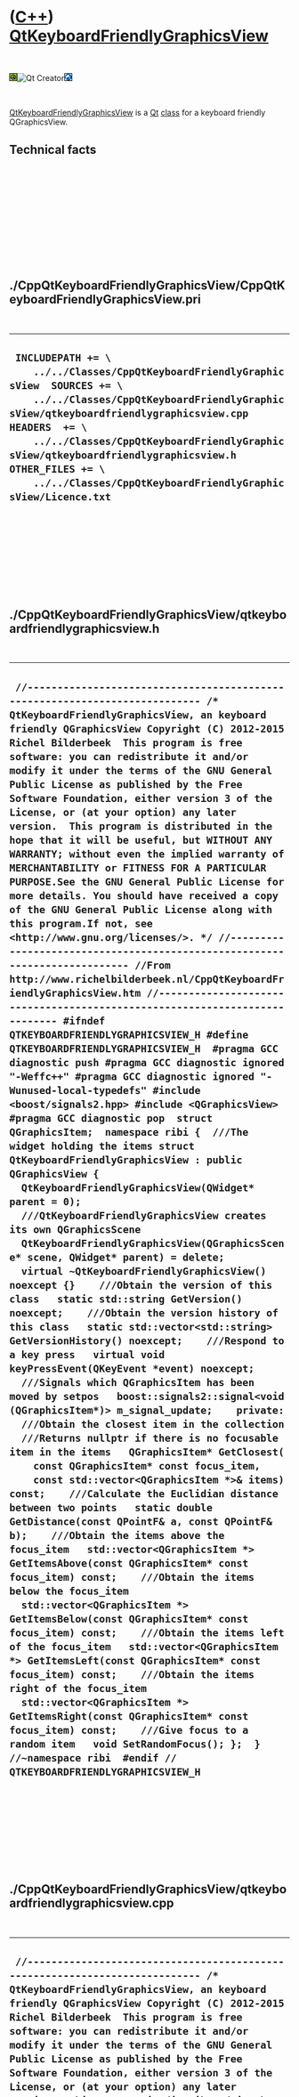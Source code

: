 
 

 

 

 

 

([C++](Cpp.md)) [QtKeyboardFriendlyGraphicsView](CppQtKeyboardFriendlyGraphicsView.md)
========================================================================================

 

![Qt](PicQt.png)![Qt
Creator](PicQtCreator.png)![Lubuntu](PicLubuntu.png)

 

[QtKeyboardFriendlyGraphicsView](CppQtKeyboardFriendlyGraphicsView.md)
is a [Qt](CppQt.md) [class](CppClass.md) for a keyboard friendly
QGraphicsView.

Technical facts
---------------

 

 

 

 

 

 

./CppQtKeyboardFriendlyGraphicsView/CppQtKeyboardFriendlyGraphicsView.pri
-------------------------------------------------------------------------

 

  --------------------------------------------------------------------------------------------------------------------------------------------------------------------------------------------------------------------------------------------------------------------------------------------------------------------------------------------------------------------
  ` INCLUDEPATH += \     ../../Classes/CppQtKeyboardFriendlyGraphicsView  SOURCES += \     ../../Classes/CppQtKeyboardFriendlyGraphicsView/qtkeyboardfriendlygraphicsview.cpp  HEADERS  += \     ../../Classes/CppQtKeyboardFriendlyGraphicsView/qtkeyboardfriendlygraphicsview.h  OTHER_FILES += \     ../../Classes/CppQtKeyboardFriendlyGraphicsView/Licence.txt`
  --------------------------------------------------------------------------------------------------------------------------------------------------------------------------------------------------------------------------------------------------------------------------------------------------------------------------------------------------------------------

 

 

 

 

 

./CppQtKeyboardFriendlyGraphicsView/qtkeyboardfriendlygraphicsview.h
--------------------------------------------------------------------

 

  ----------------------------------------------------------------------------------------------------------------------------------------------------------------------------------------------------------------------------------------------------------------------------------------------------------------------------------------------------------------------------------------------------------------------------------------------------------------------------------------------------------------------------------------------------------------------------------------------------------------------------------------------------------------------------------------------------------------------------------------------------------------------------------------------------------------------------------------------------------------------------------------------------------------------------------------------------------------------------------------------------------------------------------------------------------------------------------------------------------------------------------------------------------------------------------------------------------------------------------------------------------------------------------------------------------------------------------------------------------------------------------------------------------------------------------------------------------------------------------------------------------------------------------------------------------------------------------------------------------------------------------------------------------------------------------------------------------------------------------------------------------------------------------------------------------------------------------------------------------------------------------------------------------------------------------------------------------------------------------------------------------------------------------------------------------------------------------------------------------------------------------------------------------------------------------------------------------------------------------------------------------------------------------------------------------------------------------------------------------------------------------------------------------------------------------------------------------------------------------------------------------------------------------------------------------------------------------------------------------------------------------------------------------------------------------------------------------------------------------------------------------------------------------------------------------------------------------------------------------------------------------------------------------------------------------------------------------------------------------------------------------------------------------------------------------------------------------------------------------------------------------------------------------------------------------------------------------------------------------------------------------------------------------------------------------
  ` //--------------------------------------------------------------------------- /* QtKeyboardFriendlyGraphicsView, an keyboard friendly QGraphicsView Copyright (C) 2012-2015 Richel Bilderbeek  This program is free software: you can redistribute it and/or modify it under the terms of the GNU General Public License as published by the Free Software Foundation, either version 3 of the License, or (at your option) any later version.  This program is distributed in the hope that it will be useful, but WITHOUT ANY WARRANTY; without even the implied warranty of MERCHANTABILITY or FITNESS FOR A PARTICULAR PURPOSE.See the GNU General Public License for more details. You should have received a copy of the GNU General Public License along with this program.If not, see <http://www.gnu.org/licenses/>. */ //--------------------------------------------------------------------------- //From http://www.richelbilderbeek.nl/CppQtKeyboardFriendlyGraphicsView.htm //--------------------------------------------------------------------------- #ifndef QTKEYBOARDFRIENDLYGRAPHICSVIEW_H #define QTKEYBOARDFRIENDLYGRAPHICSVIEW_H  #pragma GCC diagnostic push #pragma GCC diagnostic ignored "-Weffc++" #pragma GCC diagnostic ignored "-Wunused-local-typedefs" #include <boost/signals2.hpp> #include <QGraphicsView> #pragma GCC diagnostic pop  struct QGraphicsItem;  namespace ribi {  ///The widget holding the items struct QtKeyboardFriendlyGraphicsView : public QGraphicsView {   QtKeyboardFriendlyGraphicsView(QWidget* parent = 0);    ///QtKeyboardFriendlyGraphicsView creates its own QGraphicsScene   QtKeyboardFriendlyGraphicsView(QGraphicsScene* scene, QWidget* parent) = delete;    virtual ~QtKeyboardFriendlyGraphicsView() noexcept {}    ///Obtain the version of this class   static std::string GetVersion() noexcept;    ///Obtain the version history of this class   static std::vector<std::string> GetVersionHistory() noexcept;    ///Respond to a key press   virtual void keyPressEvent(QKeyEvent *event) noexcept;    ///Signals which QGraphicsItem has been moved by setpos   boost::signals2::signal<void (QGraphicsItem*)> m_signal_update;    private:    ///Obtain the closest item in the collection   ///Returns nullptr if there is no focusable item in the items   QGraphicsItem* GetClosest(     const QGraphicsItem* const focus_item,     const std::vector<QGraphicsItem *>& items) const;    ///Calculate the Euclidian distance between two points   static double GetDistance(const QPointF& a, const QPointF& b);    ///Obtain the items above the focus_item   std::vector<QGraphicsItem *> GetItemsAbove(const QGraphicsItem* const focus_item) const;    ///Obtain the items below the focus_item   std::vector<QGraphicsItem *> GetItemsBelow(const QGraphicsItem* const focus_item) const;    ///Obtain the items left of the focus_item   std::vector<QGraphicsItem *> GetItemsLeft(const QGraphicsItem* const focus_item) const;    ///Obtain the items right of the focus_item   std::vector<QGraphicsItem *> GetItemsRight(const QGraphicsItem* const focus_item) const;    ///Give focus to a random item   void SetRandomFocus(); };  } //~namespace ribi  #endif // QTKEYBOARDFRIENDLYGRAPHICSVIEW_H`
  ----------------------------------------------------------------------------------------------------------------------------------------------------------------------------------------------------------------------------------------------------------------------------------------------------------------------------------------------------------------------------------------------------------------------------------------------------------------------------------------------------------------------------------------------------------------------------------------------------------------------------------------------------------------------------------------------------------------------------------------------------------------------------------------------------------------------------------------------------------------------------------------------------------------------------------------------------------------------------------------------------------------------------------------------------------------------------------------------------------------------------------------------------------------------------------------------------------------------------------------------------------------------------------------------------------------------------------------------------------------------------------------------------------------------------------------------------------------------------------------------------------------------------------------------------------------------------------------------------------------------------------------------------------------------------------------------------------------------------------------------------------------------------------------------------------------------------------------------------------------------------------------------------------------------------------------------------------------------------------------------------------------------------------------------------------------------------------------------------------------------------------------------------------------------------------------------------------------------------------------------------------------------------------------------------------------------------------------------------------------------------------------------------------------------------------------------------------------------------------------------------------------------------------------------------------------------------------------------------------------------------------------------------------------------------------------------------------------------------------------------------------------------------------------------------------------------------------------------------------------------------------------------------------------------------------------------------------------------------------------------------------------------------------------------------------------------------------------------------------------------------------------------------------------------------------------------------------------------------------------------------------------------------------------------------------

 

 

 

 

 

./CppQtKeyboardFriendlyGraphicsView/qtkeyboardfriendlygraphicsview.cpp
----------------------------------------------------------------------

 

  ----------------------------------------------------------------------------------------------------------------------------------------------------------------------------------------------------------------------------------------------------------------------------------------------------------------------------------------------------------------------------------------------------------------------------------------------------------------------------------------------------------------------------------------------------------------------------------------------------------------------------------------------------------------------------------------------------------------------------------------------------------------------------------------------------------------------------------------------------------------------------------------------------------------------------------------------------------------------------------------------------------------------------------------------------------------------------------------------------------------------------------------------------------------------------------------------------------------------------------------------------------------------------------------------------------------------------------------------------------------------------------------------------------------------------------------------------------------------------------------------------------------------------------------------------------------------------------------------------------------------------------------------------------------------------------------------------------------------------------------------------------------------------------------------------------------------------------------------------------------------------------------------------------------------------------------------------------------------------------------------------------------------------------------------------------------------------------------------------------------------------------------------------------------------------------------------------------------------------------------------------------------------------------------------------------------------------------------------------------------------------------------------------------------------------------------------------------------------------------------------------------------------------------------------------------------------------------------------------------------------------------------------------------------------------------------------------------------------------------------------------------------------------------------------------------------------------------------------------------------------------------------------------------------------------------------------------------------------------------------------------------------------------------------------------------------------------------------------------------------------------------------------------------------------------------------------------------------------------------------------------------------------------------------------------------------------------------------------------------------------------------------------------------------------------------------------------------------------------------------------------------------------------------------------------------------------------------------------------------------------------------------------------------------------------------------------------------------------------------------------------------------------------------------------------------------------------------------------------------------------------------------------------------------------------------------------------------------------------------------------------------------------------------------------------------------------------------------------------------------------------------------------------------------------------------------------------------------------------------------------------------------------------------------------------------------------------------------------------------------------------------------------------------------------------------------------------------------------------------------------------------------------------------------------------------------------------------------------------------------------------------------------------------------------------------------------------------------------------------------------------------------------------------------------------------------------------------------------------------------------------------------------------------------------------------------------------------------------------------------------------------------------------------------------------------------------------------------------------------------------------------------------------------------------------------------------------------------------------------------------------------------------------------------------------------------------------------------------------------------------------------------------------------------------------------------------------------------------------------------------------------------------------------------------------------------------------------------------------------------------------------------------------------------------------------------------------------------------------------------------------------------------------------------------------------------------------------------------------------------------------------------------------------------------------------------------------------------------------------------------------------------------------------------------------------------------------------------------------------------------------------------------------------------------------------------------------------------------------------------------------------------------------------------------------------------------------------------------------------------------------------------------------------------------------------------------------------------------------------------------------------------------------------------------------------------------------------------------------------------------------------------------------------------------------------------------------------------------------------------------------------------------------------------------------------------------------------------------------------------------------------------------------------------------------------------------------------------------------------------------------------------------------------------------------------------------------------------------------------------------------------------------------------------------------------------------------------------------------------------------------------------------------------------------------------------------------------------------------------------------------------------------------------------------------------------------------------------------------------------------------------------------------------------------------------------------------------------------------------------------------------------------------------------------------------------------------------------------------------------------------------------------------------------------------------------------------------------------------------------------------------------------------------------------------------------------------------------------------------------------------------------------------------------------------------------------------------------------------------------------------------------------------------------------------------------------------------------------------------------------------------------------------------------------------------------------------------------------------------------------------------------------------------------------------------------------------------------------------------------------------------------------------------------------------------------------------------------------------------------------------------------------------------------------------------------------------------------------------------------------------------------------------------------------------------------------------------------------------------------------------------------------------------------------------------------------------------------------------------------------------------------------------------------------------------------------------------------------------------------------------------------------------------------------------------------------------------------------------------------------------------------------------------------------------------------------------------------------------------------------------------------------------------------------------------------------------------------------------------------------------------------------------------------------------------------------------------------------------------------------------------------------------------------------------------------------------------------------------------------------------------------------------------------------------------------------------------------------------------------------------------------------------------------------------------------------------------------------------------------------------------------------------------------------------------------------------------------------------------------------------------------------------------------------------------------------------------------------------------------------------------------------------------------------------------------------------------------------------------------------------------------------------------------------------------------------------------------------------------------------------------------------------------------------------------------------------------------------------------------------------------------------------------------------------------------------------------------------------------------------------------------------------------------------------------------------------------------------------------------------------------------------------------------------------------------------------------------------------------------------------------------------------------------------------------------------------------------------------------------------------------------------------------------------------------------------------------------------------------------------------------------------------------------------------------------------------------------------------------------------------------------------------------------------------------------------------------------------------------------------------------------------------------------------------------------------------------------------------------------------------------------------------------------------------------------------------------------------------------------------------------------------------------------------------------------------------------------------------------------------------------------------------------------------------------------------------------------------------------------------------------------------------------------------------------------------------------------------------------------------------------------------------------------------------------------------------------------------------------------------------------------
  ` //--------------------------------------------------------------------------- /* QtKeyboardFriendlyGraphicsView, an keyboard friendly QGraphicsView Copyright (C) 2012-2015 Richel Bilderbeek  This program is free software: you can redistribute it and/or modify it under the terms of the GNU General Public License as published by the Free Software Foundation, either version 3 of the License, or (at your option) any later version.  This program is distributed in the hope that it will be useful, but WITHOUT ANY WARRANTY; without even the implied warranty of MERCHANTABILITY or FITNESS FOR A PARTICULAR PURPOSE.See the GNU General Public License for more details. You should have received a copy of the GNU General Public License along with this program.If not, see <http://www.gnu.org/licenses/>. */ //--------------------------------------------------------------------------- //From http://www.richelbilderbeek.nl/CppQtKeyboardFriendlyGraphicsView.htm //--------------------------------------------------------------------------- #pragma GCC diagnostic push #pragma GCC diagnostic ignored "-Weffc++" #include "qtkeyboardfriendlygraphicsview.h"  #include <cassert> #include <cmath> #include <iostream> #include <QGraphicsScene> #include <QKeyEvent> #include <QGraphicsSimpleTextItem>  //#include "conceptmaphelper.h" #pragma GCC diagnostic pop  ribi::QtKeyboardFriendlyGraphicsView::QtKeyboardFriendlyGraphicsView(QWidget* parent)   : QGraphicsView(new QGraphicsScene,parent),     m_signal_update{} {  }  QGraphicsItem* ribi::QtKeyboardFriendlyGraphicsView::GetClosest(   const QGraphicsItem* const focus_item,   const std::vector<QGraphicsItem *>& items) const {   assert(!items.empty());   assert(std::count(items.begin(),items.end(),focus_item) == 0);    QGraphicsItem* best = nullptr;   double best_distance = std::numeric_limits<double>::max();   for (QGraphicsItem* const item:items)   {     if (!(item->flags() & QGraphicsItem::ItemIsFocusable)) continue;     if (!(item->isVisible())) continue;      assert(item != focus_item);     const double distance = GetDistance(focus_item->pos(),item->pos());     if (distance < best_distance)     {       best_distance = distance;       best = item;     }   }   return best; //best can be nullptr }  double ribi::QtKeyboardFriendlyGraphicsView::GetDistance(const QPointF& a, const QPointF& b) {   const double dx = a.x() - b.x();   const double dy = a.y() - b.y();   return std::sqrt((dx * dx) + (dy * dy)); }  std::vector<QGraphicsItem *> ribi::QtKeyboardFriendlyGraphicsView::GetItemsAbove(const QGraphicsItem* const focus_item) const {   std::vector<QGraphicsItem *> v;   const QList<QGraphicsItem *> items = this->items();   //Look for items between North-West and North-East first   for(QGraphicsItem* const item: items)   {     const double dy = item->pos().y() - focus_item->pos().y();     if (dy < 0.0)  //Use '<' (instead of '<=') to leave out focus_item     {       const double dx = item->pos().x() - focus_item->pos().x();       if (std::abs(dx) < std::abs(dy))       {         assert(item != focus_item);         v.push_back(item);       }     }   }   if (!v.empty()) return v;   //Look for items North (from West, through North, through East)   for(QGraphicsItem* const item: items)   {     const double dy = item->pos().y() - focus_item->pos().y();     if (dy < 0.0)  //Use '<' (instead of '<=') to leave out focus_item     {       assert(item != focus_item);       v.push_back(item);     }   }   return v; }  std::vector<QGraphicsItem *> ribi::QtKeyboardFriendlyGraphicsView::GetItemsBelow(const QGraphicsItem* const focus_item) const {   std::vector<QGraphicsItem *> v;   const QList<QGraphicsItem *> items = this->items();   //Look for items between South-East and South-West first   for(QGraphicsItem* const item: items)   {     const double dy = item->pos().y() - focus_item->pos().y();     if (dy > 0.0)  //Use '>' (instead of '>=') to leave out focus_item     {       const double dx = item->pos().x() - focus_item->pos().x();       if (std::abs(dx) < std::abs(dy))       {         assert(item != focus_item);         v.push_back(item);       }     }   }   if (!v.empty()) return v;   //Look for items South   for(QGraphicsItem* const item: items)   {     const double dy = item->pos().y() - focus_item->pos().y();     if (dy > 0.0)  //Use '>' (instead of '>=') to leave out focus_item     {       assert(item != focus_item);       v.push_back(item);     }   }   return v; }  std::vector<QGraphicsItem *> ribi::QtKeyboardFriendlyGraphicsView::GetItemsLeft(const QGraphicsItem* const focus_item) const {   std::vector<QGraphicsItem *> v;   const QList<QGraphicsItem *> items = this->items();   //Look for items between South-West and North-West first   for(QGraphicsItem* const item: items)   {     const double dx = item->pos().x() - focus_item->pos().x();     if (dx < 0.0)  //Use '<' (instead of '<=') to leave out focus_item     {       const double dy = item->pos().y() - focus_item->pos().y();       if (std::abs(dy) < std::abs(dx))       {         assert(item != focus_item);         v.push_back(item);       }     }   }   //Look for items Westwards   for(QGraphicsItem* const item: items)   {     const double dx = item->pos().x() - focus_item->pos().x();     if (dx < 0.0)  //Use '<' (instead of '<=') to leave out focus_item     {       assert(item != focus_item);       v.push_back(item);     }   }   return v; }  std::vector<QGraphicsItem *> ribi::QtKeyboardFriendlyGraphicsView::GetItemsRight(const QGraphicsItem* const focus_item) const {   std::vector<QGraphicsItem *> v;   const QList<QGraphicsItem *> items = this->items();   //Look for items between North-East and South-East first   for(QGraphicsItem* const item: items)   {     const double dx = item->pos().x() - focus_item->pos().x();     if (dx > 0.0) //Use '>' (instead of '>=') to leave out focus_item     {       const double dy = item->pos().y() - focus_item->pos().y();       if (std::abs(dy) < std::abs(dx))       {         assert(item != focus_item);         v.push_back(item);       }     }   }   //Look for items Eastwards   for(QGraphicsItem* const item: items)   {     const double dx = item->pos().x() - focus_item->pos().x();     if (dx > 0.0) //Use '>' (instead of '>=') to leave out focus_item     {       assert(item != focus_item);       v.push_back(item);     }   }   return v; }  std::string ribi::QtKeyboardFriendlyGraphicsView::GetVersion() noexcept {   return "1.1"; }  std::vector<std::string> ribi::QtKeyboardFriendlyGraphicsView::GetVersionHistory() noexcept {   return {     "2012-12-13: version 1.0: initial version",     "2012-12-31: version 1.1: improved moving focus"   }; }  void ribi::QtKeyboardFriendlyGraphicsView::keyPressEvent(QKeyEvent *event) noexcept {   if (event->modifiers() & Qt::ShiftModifier)   {     switch (event->key())     {       case Qt::Key_Up:       {         QGraphicsItem* const focus_item = scene()->focusItem();         if (!focus_item) { return; }         if (!(focus_item->flags() & QGraphicsItem::ItemIsMovable)) { return; }         focus_item->setPos(focus_item->pos() + QPointF(0.0,-10.0));         m_signal_update(focus_item);         scene()->update();         return;       }       case Qt::Key_Right:       {         QGraphicsItem* const focus_item = scene()->focusItem();         if (!focus_item) { return; }         if (!(focus_item->flags() & QGraphicsItem::ItemIsMovable)) { return; }         focus_item->setPos(focus_item->pos() + QPointF(10.0,0.0));         m_signal_update(focus_item);         scene()->update();         return;       }       case Qt::Key_Down:       {         QGraphicsItem* const focus_item = scene()->focusItem();         if (!focus_item) { return; }         if (!(focus_item->flags() & QGraphicsItem::ItemIsMovable)) { return; }         focus_item->setPos(focus_item->pos() + QPointF(0.0,10.0));         m_signal_update(focus_item);         scene()->update();         return;       }       case Qt::Key_Left:       {         QGraphicsItem* const focus_item = scene()->focusItem();         if (!focus_item) { return; }         if (!(focus_item->flags() & QGraphicsItem::ItemIsMovable)) { return; }         focus_item->setPos(focus_item->pos() + QPointF(-10.0,0.0));         m_signal_update(focus_item);         scene()->update();         return;       }     }   }    switch (event->key())   {     case Qt::Key_Up:     {       QGraphicsItem* const focus_item = scene()->focusItem();       if (!focus_item) { return; }       const std::vector<QGraphicsItem *> items = GetItemsAbove(focus_item);       if (items.empty()) { return; }       QGraphicsItem* const new_focus_item = GetClosest(focus_item,items);       if (!new_focus_item) return;       focus_item->setEnabled(false);       focus_item->clearFocus();       focus_item->setEnabled(true);       new_focus_item->setFocus();     }     break;     case Qt::Key_Tab:     case Qt::Key_Right:     {       QGraphicsItem* const focus_item = scene()->focusItem();       if (!focus_item) { return; }       const std::vector<QGraphicsItem *> items = GetItemsRight(focus_item);       if (items.empty()) { return; }       QGraphicsItem* const new_focus_item = GetClosest(focus_item,items);       if (!new_focus_item) return;       focus_item->setEnabled(false);       focus_item->clearFocus();       focus_item->setEnabled(true);       new_focus_item->setFocus();     }     break;     case Qt::Key_Down:     {       QGraphicsItem* const focus_item = scene()->focusItem();       if (!focus_item) { return; }       const std::vector<QGraphicsItem *> items = GetItemsBelow(focus_item);       if (items.empty()) { return; }       QGraphicsItem* const new_focus_item = GetClosest(focus_item,items);       if (!new_focus_item) return;       focus_item->setEnabled(false);       focus_item->clearFocus();       focus_item->setEnabled(true);       new_focus_item->setFocus();     }     break;     case Qt::Key_Left:     case Qt::Key_Backtab:     {       QGraphicsItem* const focus_item = scene()->focusItem();       if (!focus_item) { return; }       const std::vector<QGraphicsItem *> items = GetItemsLeft(focus_item);       if (items.empty()) { return; }       QGraphicsItem* const new_focus_item = GetClosest(focus_item,items);       if (!new_focus_item) return;       focus_item->setEnabled(false);       focus_item->clearFocus();       focus_item->setEnabled(true);       new_focus_item->setFocus();     }     break;     case Qt::Key_Space:     {       SetRandomFocus();     }     break;     case Qt::Key_Question:     {       if (const QGraphicsItem* const item = scene()->focusItem())       {         std::clog << __func__ << ": QGraphicsItem selected at ("           << item->pos().x() << ","           << item->pos().y() << ")"           << std::endl;       }       else       {         std::clog << __func__ << ": no QGraphicsItem selected" << std::endl;       }     }     break;   }    //Let QGraphicsView do the rest...   QGraphicsView::keyPressEvent(event);   this->update(); }  void ribi::QtKeyboardFriendlyGraphicsView::SetRandomFocus() {   //Let existing item lose focus   if (QGraphicsItem* const item = scene()->focusItem())   {     //Really lose focus     item->setEnabled(false);     item->clearFocus();     //item->setSelected(false); // #239     item->setEnabled(true);   }   //Let a random item receive focus   const QList<QGraphicsItem *> all_items = this->items();   QList<QGraphicsItem *> items;   std::copy_if(all_items.begin(),all_items.end(),std::back_inserter(items),     [](const QGraphicsItem* const item)     {       return (item->flags() & QGraphicsItem::ItemIsFocusable)         && item->isVisible();     }   );    if (!items.empty())   {     const int i = std::rand() % items.size();     items.at(i)->setFocus();     //items.at(i)->setSelected(true); // #239   } }`
  ----------------------------------------------------------------------------------------------------------------------------------------------------------------------------------------------------------------------------------------------------------------------------------------------------------------------------------------------------------------------------------------------------------------------------------------------------------------------------------------------------------------------------------------------------------------------------------------------------------------------------------------------------------------------------------------------------------------------------------------------------------------------------------------------------------------------------------------------------------------------------------------------------------------------------------------------------------------------------------------------------------------------------------------------------------------------------------------------------------------------------------------------------------------------------------------------------------------------------------------------------------------------------------------------------------------------------------------------------------------------------------------------------------------------------------------------------------------------------------------------------------------------------------------------------------------------------------------------------------------------------------------------------------------------------------------------------------------------------------------------------------------------------------------------------------------------------------------------------------------------------------------------------------------------------------------------------------------------------------------------------------------------------------------------------------------------------------------------------------------------------------------------------------------------------------------------------------------------------------------------------------------------------------------------------------------------------------------------------------------------------------------------------------------------------------------------------------------------------------------------------------------------------------------------------------------------------------------------------------------------------------------------------------------------------------------------------------------------------------------------------------------------------------------------------------------------------------------------------------------------------------------------------------------------------------------------------------------------------------------------------------------------------------------------------------------------------------------------------------------------------------------------------------------------------------------------------------------------------------------------------------------------------------------------------------------------------------------------------------------------------------------------------------------------------------------------------------------------------------------------------------------------------------------------------------------------------------------------------------------------------------------------------------------------------------------------------------------------------------------------------------------------------------------------------------------------------------------------------------------------------------------------------------------------------------------------------------------------------------------------------------------------------------------------------------------------------------------------------------------------------------------------------------------------------------------------------------------------------------------------------------------------------------------------------------------------------------------------------------------------------------------------------------------------------------------------------------------------------------------------------------------------------------------------------------------------------------------------------------------------------------------------------------------------------------------------------------------------------------------------------------------------------------------------------------------------------------------------------------------------------------------------------------------------------------------------------------------------------------------------------------------------------------------------------------------------------------------------------------------------------------------------------------------------------------------------------------------------------------------------------------------------------------------------------------------------------------------------------------------------------------------------------------------------------------------------------------------------------------------------------------------------------------------------------------------------------------------------------------------------------------------------------------------------------------------------------------------------------------------------------------------------------------------------------------------------------------------------------------------------------------------------------------------------------------------------------------------------------------------------------------------------------------------------------------------------------------------------------------------------------------------------------------------------------------------------------------------------------------------------------------------------------------------------------------------------------------------------------------------------------------------------------------------------------------------------------------------------------------------------------------------------------------------------------------------------------------------------------------------------------------------------------------------------------------------------------------------------------------------------------------------------------------------------------------------------------------------------------------------------------------------------------------------------------------------------------------------------------------------------------------------------------------------------------------------------------------------------------------------------------------------------------------------------------------------------------------------------------------------------------------------------------------------------------------------------------------------------------------------------------------------------------------------------------------------------------------------------------------------------------------------------------------------------------------------------------------------------------------------------------------------------------------------------------------------------------------------------------------------------------------------------------------------------------------------------------------------------------------------------------------------------------------------------------------------------------------------------------------------------------------------------------------------------------------------------------------------------------------------------------------------------------------------------------------------------------------------------------------------------------------------------------------------------------------------------------------------------------------------------------------------------------------------------------------------------------------------------------------------------------------------------------------------------------------------------------------------------------------------------------------------------------------------------------------------------------------------------------------------------------------------------------------------------------------------------------------------------------------------------------------------------------------------------------------------------------------------------------------------------------------------------------------------------------------------------------------------------------------------------------------------------------------------------------------------------------------------------------------------------------------------------------------------------------------------------------------------------------------------------------------------------------------------------------------------------------------------------------------------------------------------------------------------------------------------------------------------------------------------------------------------------------------------------------------------------------------------------------------------------------------------------------------------------------------------------------------------------------------------------------------------------------------------------------------------------------------------------------------------------------------------------------------------------------------------------------------------------------------------------------------------------------------------------------------------------------------------------------------------------------------------------------------------------------------------------------------------------------------------------------------------------------------------------------------------------------------------------------------------------------------------------------------------------------------------------------------------------------------------------------------------------------------------------------------------------------------------------------------------------------------------------------------------------------------------------------------------------------------------------------------------------------------------------------------------------------------------------------------------------------------------------------------------------------------------------------------------------------------------------------------------------------------------------------------------------------------------------------------------------------------------------------------------------------------------------------------------------------------------------------------------------------------------------------------------------------------------------------------------------------------------------------------------------------------------------------------------------------------------------------------------------------------------------------------------------------------------------------------------------------------------------------------------------------------------------------------------------------------------------------------------------------------------------------------------------------------------------------------------------------------------------------------------------------------------------------------------------------------------------------------------------------------------------------------------------------------------------------------------------------------------

 

 

 

 

 

 

This page has been created by the [tool](Tools.md)
[CodeToHtml](ToolCodeToHtml.md)

